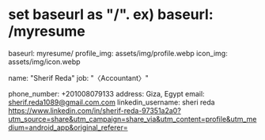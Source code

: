 # set baseurl as "/<repo-name>". ex) baseurl: /myresume
baseurl: myresume/
profile_img: assets/img/profile.webp
icon_img: assets/img/icon.webp

name: "Sherif Reda"
job: "〈Accountant〉"

phone_number: +201008079133
address: Giza, Egypt
email: sherif.reda1089@gmail.com.com
linkedin_username: sheri reda https://www.linkedin.com/in/sherif-reda-97351a2a0?utm_source=share&utm_campaign=share_via&utm_content=profile&utm_medium=android_app&original_referer=
